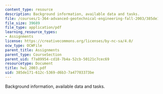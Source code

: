 ```yaml
---
content_type: resource
description: Background information, available data and tasks.
file: /courses/1-364-advanced-geotechnical-engineering-fall-2003/385de171612c5369d6b37a47703373be_hw1_2003.pdf
file_size: 39689
file_type: application/pdf
learning_resource_types:
- Assignments
license: https://creativecommons.org/licenses/by-nc-sa/4.0/
ocw_type: OCWFile
parent_title: Assignments
parent_type: CourseSection
parent_uid: f7a89954-cd18-7b4a-52cb-50121c7cec69
resourcetype: Document
title: hw1_2003.pdf
uid: 385de171-612c-5369-d6b3-7a47703373be
---
```

Background information, available data and tasks.